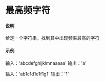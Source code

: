# 最高频字符

#### 说明

给定一个字符串，找到其中出现频率最高的字符

#### 示例

输入：'abcdefghijklmnaaaaa'
输出：'a'

输入：'ab1c1d1e1f1g1'
输出：'1'
